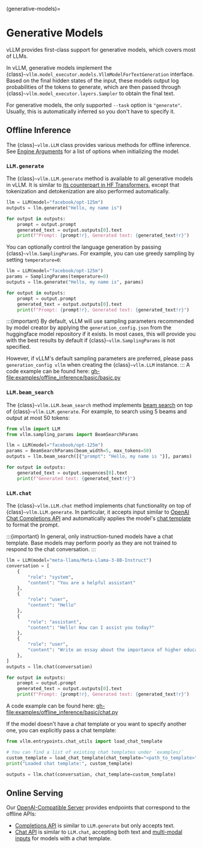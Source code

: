 (generative-models)=

# Generative Models

vLLM provides first-class support for generative models, which covers most of LLMs.

In vLLM, generative models implement the {class}`~vllm.model_executor.models.VllmModelForTextGeneration` interface.
Based on the final hidden states of the input, these models output log probabilities of the tokens to generate,
which are then passed through {class}`~vllm.model_executor.layers.Sampler` to obtain the final text.

For generative models, the only supported `--task` option is `"generate"`.
Usually, this is automatically inferred so you don't have to specify it.

## Offline Inference

The {class}`~vllm.LLM` class provides various methods for offline inference.
See [Engine Arguments](#engine-args) for a list of options when initializing the model.

### `LLM.generate`

The {class}`~vllm.LLM.generate` method is available to all generative models in vLLM.
It is similar to [its counterpart in HF Transformers](https://huggingface.co/docs/transformers/main/en/main_classes/text_generation#transformers.GenerationMixin.generate),
except that tokenization and detokenization are also performed automatically.

```python
llm = LLM(model="facebook/opt-125m")
outputs = llm.generate("Hello, my name is")

for output in outputs:
    prompt = output.prompt
    generated_text = output.outputs[0].text
    print(f"Prompt: {prompt!r}, Generated text: {generated_text!r}")
```

You can optionally control the language generation by passing {class}`~vllm.SamplingParams`.
For example, you can use greedy sampling by setting `temperature=0`:

```python
llm = LLM(model="facebook/opt-125m")
params = SamplingParams(temperature=0)
outputs = llm.generate("Hello, my name is", params)

for output in outputs:
    prompt = output.prompt
    generated_text = output.outputs[0].text
    print(f"Prompt: {prompt!r}, Generated text: {generated_text!r}")
```
:::{important}
By default, vLLM will use sampling parameters recommended by model creator by applying the `generation_config.json` from the huggingface model repository if it exists. In most cases, this will provide you with the best results by default if {class}`~vllm.SamplingParams` is not specified.

However, if vLLM's default sampling parameters are preferred, please pass `generation_config vllm` when creating the {class}`~vllm.LLM` instance.
:::
A code example can be found here: <gh-file:examples/offline_inference/basic/basic.py>

### `LLM.beam_search`

The {class}`~vllm.LLM.beam_search` method implements [beam search](https://huggingface.co/docs/transformers/en/generation_strategies#beam-search-decoding) on top of {class}`~vllm.LLM.generate`.
For example, to search using 5 beams and output at most 50 tokens:

```python
from vllm import LLM
from vllm.sampling_params import BeamSearchParams

llm = LLM(model="facebook/opt-125m")
params = BeamSearchParams(beam_width=5, max_tokens=50)
outputs = llm.beam_search([{"prompt": "Hello, my name is "}], params)

for output in outputs:
    generated_text = output.sequences[0].text
    print(f"Generated text: {generated_text!r}")
```

### `LLM.chat`

The {class}`~vllm.LLM.chat` method implements chat functionality on top of {class}`~vllm.LLM.generate`.
In particular, it accepts input similar to [OpenAI Chat Completions API](https://platform.openai.com/docs/api-reference/chat)
and automatically applies the model's [chat template](https://huggingface.co/docs/transformers/en/chat_templating) to format the prompt.

:::{important}
In general, only instruction-tuned models have a chat template.
Base models may perform poorly as they are not trained to respond to the chat conversation.
:::

```python
llm = LLM(model="meta-llama/Meta-Llama-3-8B-Instruct")
conversation = [
    {
        "role": "system",
        "content": "You are a helpful assistant"
    },
    {
        "role": "user",
        "content": "Hello"
    },
    {
        "role": "assistant",
        "content": "Hello! How can I assist you today?"
    },
    {
        "role": "user",
        "content": "Write an essay about the importance of higher education.",
    },
]
outputs = llm.chat(conversation)

for output in outputs:
    prompt = output.prompt
    generated_text = output.outputs[0].text
    print(f"Prompt: {prompt!r}, Generated text: {generated_text!r}")
```

A code example can be found here: <gh-file:examples/offline_inference/basic/chat.py>

If the model doesn't have a chat template or you want to specify another one,
you can explicitly pass a chat template:

```python
from vllm.entrypoints.chat_utils import load_chat_template

# You can find a list of existing chat templates under `examples/`
custom_template = load_chat_template(chat_template="<path_to_template>")
print("Loaded chat template:", custom_template)

outputs = llm.chat(conversation, chat_template=custom_template)
```

## Online Serving

Our [OpenAI-Compatible Server](#openai-compatible-server) provides endpoints that correspond to the offline APIs:

- [Completions API](#completions-api) is similar to `LLM.generate` but only accepts text.
- [Chat API](#chat-api)  is similar to `LLM.chat`, accepting both text and [multi-modal inputs](#multimodal-inputs) for models with a chat template.
